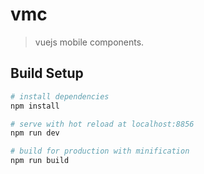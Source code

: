 # vmc

> vuejs mobile components.

## Build Setup

``` bash
# install dependencies
npm install

# serve with hot reload at localhost:8856
npm run dev

# build for production with minification
npm run build
